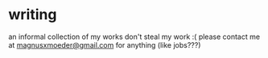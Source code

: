 # writing
an informal collection of my works
don't steal my work :( please
contact me at magnusxmoeder@gmail.com for anything (like jobs???)
